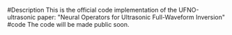#Description
This is the official code implementation of the UFNO-ultrasonic paper: "Neural Operators for Ultrasonic Full-Waveform Inversion"
#code
The code will be made public soon.
